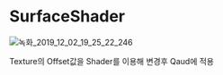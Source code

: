 # SurfaceShader
![녹화_2019_12_02_19_25_22_246](https://user-images.githubusercontent.com/54255680/69952046-bd366800-1539-11ea-87df-da77d9827638.gif)

Texture의 Offset값을 Shader를 이용해 변경후 Qaud에 적용
